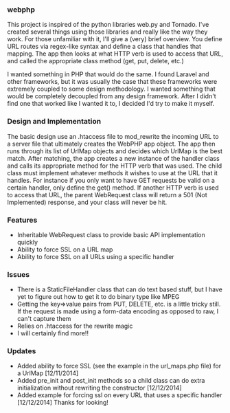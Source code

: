 ### webphp

This project is inspired of the python libraries web.py and Tornado. I've created several things using
those libraries and really like the way they work. For those unfamiliar with it, I'll give a (very) brief
overview. You define URL routes via regex-like syntax and define a class that handles that mapping. The app
then looks at what HTTP verb is used to access that URL, and called the appropriate class method (get, put, delete, etc.)


I wanted something in PHP that would do the same. I found Laravel and other frameworks, but it was usually the case that these
frameworks were extremely coupled to some design methodology. I wanted something that would be completely decoupled from any
design framework. After I didn't find one that worked like I wanted it to, I decided I'd try to make it myself. 

### Design and Implementation

The basic design use an .htaccess file to mod_rewrite the incoming URL to a server file that ultimately creates the WebPHP
app object. The app then runs through its list of UrlMap objects and decides which UrlMap is the best match. After matching,
the app creates a new instance of the handler class and calls its appropriate method for the HTTP verb that was used.
The child class must implement whatever methods it wishes to use at the URL that it handles. For instance if you only
want to have GET requests be valid on a certain handler, only define the get() method. If another HTTP verb is used to 
access that URL, the parent WebRequest class will return a 501 (Not Implemented) response, and your class will never be hit.

### Features
* Inheritable WebRequest class to provide basic API implementation quickly
* Ability to force SSL on a URL map
* Ability to force SSL on all URLs using a specific handler


### Issues
* There is a StaticFileHandler class that can do text based stuff, but I have yet to figure out how to get it to do binary type like MPEG
* Getting the key=>value pairs from PUT, DELETE, etc. is a little tricky still. If the request is made using a form-data encoding as opposed to raw, I can't capture them
* Relies on .htaccess for the rewrite magic
* I will certainly find more!!


### Updates
* Added ability to force SSL (see the example in the url_maps.php file) for a UrlMap [12/11/2014]
* Added pre_init and post_init methods so a child class can do extra initialization without rewriting the constructor [12/12/2014]
* Added example for forcing ssl on every URL that uses a specific handler [12/12/2014]
Thanks for looking!